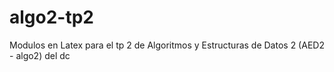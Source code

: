 # algo2-tp2
Modulos en Latex para el tp 2 de Algoritmos y Estructuras de Datos 2 (AED2 - algo2) del dc
